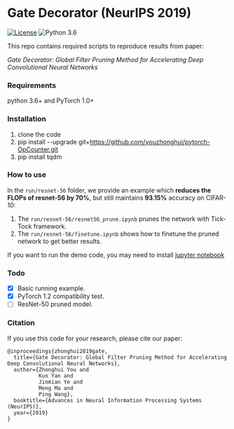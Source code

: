 # Gate Decorator (NeurIPS 2019)

[![License](https://img.shields.io/badge/License-Apache%202.0-blue.svg)](https://github.com/NifTK/NiftyNet/blob/dev/LICENSE)
![Python 3.6](https://img.shields.io/badge/python-3.6-green.svg)

This repo contains required scripts to reproduce results from paper:

_Gate Decorator: Global Filter Pruning Method for Accelerating Deep Convolutional Neural Networks_

### Requirements

python 3.6+ and PyTorch 1.0+

### Installation

1. clone the code
2. pip install --upgrade git+https://github.com/youzhonghui/pytorch-OpCounter.git
3. pip install tqdm

### How to use

In the `run/resnet-56` folder, we provide an example which **reduces the FLOPs of resnet-56 by 70%**, but still maintains **93.15%** accuracy on CIFAR-10:
1. The `run/resnet-56/resnet56_prune.ipynb` prunes the network with Tick-Tock framework.
2. The `run/resnet-56/finetune.ipynb` shows how to finetune the pruned network to get better results.

If you want to run the demo code, you may need to install [jupyter notebook](https://jupyter.org/)

### Todo

- [x] Basic running example.
- [x] PyTorch 1.2 compatibility test.
- [ ] ResNet-50 pruned model.

### Citation

If you use this code for your research, please cite our paper:
```
@inproceedings{zhonghui2019gate,
  title={Gate Decorator: Global Filter Pruning Method for Accelerating Deep Convolutional Neural Networks},
  author={Zhonghui You and
          Kun Yan and
          Jinmian Ye and
          Meng Ma and
          Ping Wang},
  booktitle={Advances in Neural Information Processing Systems (NeurIPS)},
  year={2019}
}
```